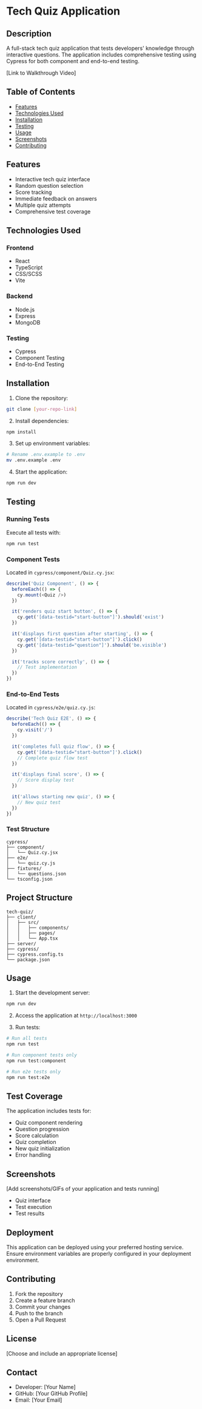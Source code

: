# Tech Quiz Application

## Description
A full-stack tech quiz application that tests developers' knowledge through interactive questions. The application includes comprehensive testing using Cypress for both component and end-to-end testing.

[Link to Walkthrough Video]

## Table of Contents
- [Features](#features)
- [Technologies Used](#technologies-used)
- [Installation](#installation)
- [Testing](#testing)
- [Usage](#usage)
- [Screenshots](#screenshots)
- [Contributing](#contributing)

## Features
- Interactive tech quiz interface
- Random question selection
- Score tracking
- Immediate feedback on answers
- Multiple quiz attempts
- Comprehensive test coverage

## Technologies Used
### Frontend
- React
- TypeScript
- CSS/SCSS
- Vite

### Backend
- Node.js
- Express
- MongoDB

### Testing
- Cypress
- Component Testing
- End-to-End Testing

## Installation

1. Clone the repository:
```bash
git clone [your-repo-link]
```

2. Install dependencies:
```bash
npm install
```

3. Set up environment variables:
```bash
# Rename .env.example to .env
mv .env.example .env
```

4. Start the application:
```bash
npm run dev
```

## Testing

### Running Tests
Execute all tests with:
```bash
npm run test
```

### Component Tests
Located in `cypress/component/Quiz.cy.jsx`:
```typescript
describe('Quiz Component', () => {
  beforeEach(() => {
    cy.mount(<Quiz />)
  })

  it('renders quiz start button', () => {
    cy.get('[data-testid="start-button"]').should('exist')
  })

  it('displays first question after starting', () => {
    cy.get('[data-testid="start-button"]').click()
    cy.get('[data-testid="question"]').should('be.visible')
  })

  it('tracks score correctly', () => {
    // Test implementation
  })
})
```

### End-to-End Tests
Located in `cypress/e2e/quiz.cy.js`:
```typescript
describe('Tech Quiz E2E', () => {
  beforeEach(() => {
    cy.visit('/')
  })

  it('completes full quiz flow', () => {
    cy.get('[data-testid="start-button"]').click()
    // Complete quiz flow test
  })

  it('displays final score', () => {
    // Score display test
  })

  it('allows starting new quiz', () => {
    // New quiz test
  })
})
```

### Test Structure
```
cypress/
├── component/
│   └── Quiz.cy.jsx
├── e2e/
│   └── quiz.cy.js
├── fixtures/
│   └── questions.json
└── tsconfig.json
```

## Project Structure
```
tech-quiz/
├── client/
│   ├── src/
│   │   ├── components/
│   │   ├── pages/
│   │   └── App.tsx
├── server/
├── cypress/
├── cypress.config.ts
└── package.json
```

## Usage

1. Start the development server:
```bash
npm run dev
```

2. Access the application at `http://localhost:3000`

3. Run tests:
```bash
# Run all tests
npm run test

# Run component tests only
npm run test:component

# Run e2e tests only
npm run test:e2e
```

## Test Coverage
The application includes tests for:
- Quiz component rendering
- Question progression
- Score calculation
- Quiz completion
- New quiz initialization
- Error handling

## Screenshots
[Add screenshots/GIFs of your application and tests running]
- Quiz interface
- Test execution
- Test results

## Deployment
This application can be deployed using your preferred hosting service. Ensure environment variables are properly configured in your deployment environment.

## Contributing
1. Fork the repository
2. Create a feature branch
3. Commit your changes
4. Push to the branch
5. Open a Pull Request

## License
[Choose and include an appropriate license]

## Contact
- Developer: [Your Name]
- GitHub: [Your GitHub Profile]
- Email: [Your Email]
